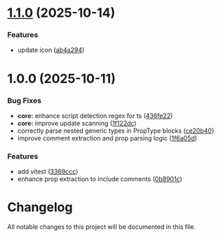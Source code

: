 # [1.1.0](https://github.com/arashsheyda/vue-prop-konverter/compare/v1.0.0...v1.1.0) (2025-10-14)


### Features

* update icon ([ab4a294](https://github.com/arashsheyda/vue-prop-konverter/commit/ab4a29489bf1bd11049434bb48f68deda4a1702a))

# 1.0.0 (2025-10-11)


### Bug Fixes

* **core:** enhance script detection regex for ts ([436fe22](https://github.com/arashsheyda/vue-prop-konverter/commit/436fe22efa6180b7a291055807f7544390a2254e))
* **core:** improve update scanning ([1f122dc](https://github.com/arashsheyda/vue-prop-konverter/commit/1f122dcded4bd4fda8978b6308b661497ae7e0e3))
* correctly parse nested generic types in PropType blocks ([ce20b40](https://github.com/arashsheyda/vue-prop-konverter/commit/ce20b40a0f7c143941b94c932cc73ec13495bbaa))
* improve comment extraction and prop parsing logic ([1f6a05d](https://github.com/arashsheyda/vue-prop-konverter/commit/1f6a05dd2509b95b83ff6d7dcf934c4fc4aa01e5))


### Features

* add vitest ([3369ccc](https://github.com/arashsheyda/vue-prop-konverter/commit/3369ccc8bca680e14d8d7111b78c01c9862ff120))
* enhance prop extraction to include comments ([0b8901c](https://github.com/arashsheyda/vue-prop-konverter/commit/0b8901cfa3d5e3c851e2e239d7e03fd7afd760cb))

# Changelog

All notable changes to this project will be documented in this file.
